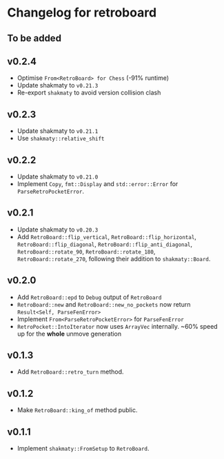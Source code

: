 # Changelog for retroboard

## To be added

## v0.2.4

- Optimise `From<RetroBoard> for Chess` (-91% runtime)
- Update shakmaty to `v0.21.3`
- Re-export `shakmaty` to avoid version collision clash

## v0.2.3

- Update shakmaty to `v0.21.1`
- Use `shakmaty::relative_shift`

## v0.2.2

- Update shakmaty to `v0.21.0`
- Implement `Copy`, `fmt::Display` and `std::error::Error` for `ParseRetroPocketError`.

## v0.2.1

- Update shakmaty to `v0.20.3`
- Add `RetroBoard::flip_vertical`, `RetroBoard::flip_horizontal`, `RetroBoard::flip_diagonal`, `RetroBoard::flip_anti_diagonal`, `RetroBoard::rotate_90`, `RetroBoard::rotate_180`, `RetroBoard::rotate_270`, following their addition to `shakmaty::Board`.

## v0.2.0

- Add `RetroBoard::epd` to `Debug` output of `RetroBoard`
- `RetroBoard::new` and `RetroBoard::new_no_pockets` now return `Result<Self, ParseFenError>`
- Implement `From<ParseRetroPocketError>` for `ParseFenError`
- `RetroPocket::IntoIterator` now uses `ArrayVec` internally. \~60% speed up for the **whole** unmove generation

## v0.1.3

- Add `RetroBoard::retro_turn` method.

## v0.1.2

- Make `RetroBoard::king_of` method public.

## v0.1.1

- Implement `shakmaty::FromSetup` to `RetroBoard`.